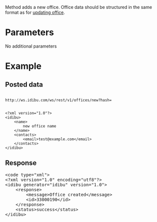 <p>Method adds a new office. Office data should be structured in the same format as for <a href="/docs/wsrestv1offices-showupdatedelete-office">updating office</a>.</p>
<h1>
	Parameters</h1>
<p>No additional parameters</p>
<h1>
	Example</h1>
<h2>
	Posted data</h2>
<pre>
<code>
http://ws.idibu.com/ws/rest/v1/offices/new?hash=<your hash>
</code></pre>
<pre>
<code type="xml">
&lt;?xml version=&quot;1.0&quot;?&gt;
&lt;idibu&gt;
    &lt;name&gt;
        new office name
    &lt;/name&gt;
    &lt;contacts&gt;
        &lt;email&gt;test@example.com&lt;/email&gt;
    &lt;/contacts&gt;
&lt;/idibu&gt;
</code></pre>
<h2>
	Response</h2>
<pre>
&lt;code type=&quot;xml&quot;&gt;
&lt;?xml version=&quot;1.0&quot; encoding=&quot;utf8&quot;?&gt;
&lt;idibu generator=&quot;idibu&quot; version=&quot;1.0&quot;&gt;
    &lt;response&gt;
        &lt;message&gt;Office created&lt;/message&gt;
        &lt;id&gt;33000190&lt;/id&gt;
    &lt;/response&gt;
    &lt;status&gt;success&lt;/status&gt;
&lt;/idibu&gt;
</code></pre>
